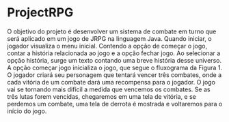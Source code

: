 # ProjectRPG

O objetivo do projeto é desenvolver um sistema de combate em turno que será aplicado em um jogo de JRPG na linguagem Java. Quando iniciar, o jogador visualiza o menu inicial. Contendo a opção de começar o jogo, contar a história relacionada ao jogo e a opção fechar jogo. Ao selecionar a opção história, surge um texto contando uma breve história desse universo. A opção começar jogo inicializa o jogo, que segue o fluxograma da Figura 1. O jogador criará seu personagem que tentará vencer três combates, onde a cada vitória de um combate dará uma recompensa para o jogador. O jogo vai se tornando mais difícil a medida que vencemos os combates. Se as três lutas forem vencidas, chegaremos em uma tela de vitória, e se perdemos um combate, uma tela de derrota é mostrada e voltaremos para o início do jogo.